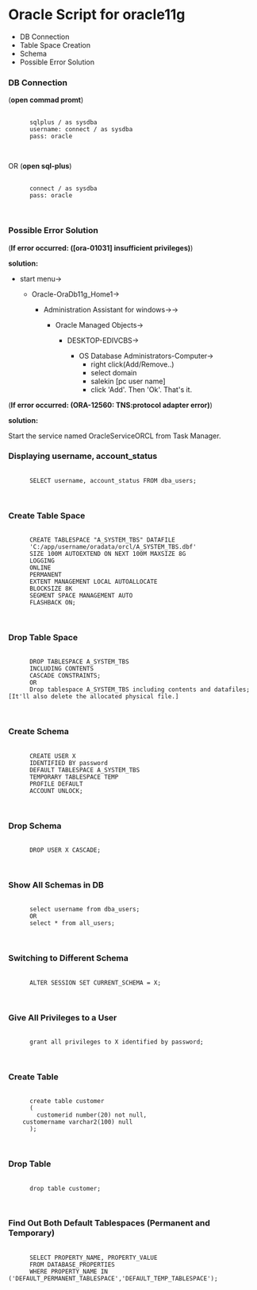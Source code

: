 # Oracle Script for oracle11g
 <ul>
	<li> DB Connection</li>
  <li>Table Space Creation</li>
  <li>Schema</li>
  <li>Possible Error Solution</li>
</ul>

<h3>DB Connection</h3>
  <p>(<b>open commad promt</b>)</p>
  <pre>
    <code>
      sqlplus / as sysdba
      username: connect / as sysdba
      pass: oracle
    </code>
  </pre>
  <p>OR (<b>open sql-plus</b>)</p>
  <pre>
    <code>
      connect / as sysdba
      pass: oracle
    </code>
  </pre>
  
  <h3>Possible Error Solution</h3>
   <p>(<b>If error occurred: ([ora-01031] insufficient privileges)</b>)</p>
  <b>solution:</b>
  <ul>
		<li>start menu-></li>
      <ul>
        <li>Oracle-OraDb11g_Home1-></li>
          <ul>
		        <li>Administration Assistant for windows->-></li>
              <ul>
                <li>Oracle Managed Objects-></li>
                  <ul>
		                <li>DESKTOP-EDIVCBS-></li>
                      <ul>
                        <li>OS Database Administrators-Computer-> 
                          <ul>
                            <li>right click(Add/Remove..) </li>
                            <li>select domain</li>
                            <li>salekin [pc user name]</li>
                            <li>click 'Add'. Then 'Ok'. That's it.</li>
                          </ul>
                        </li>
                      </ul>
                  </ul>
              </ul>
          </ul>
      </ul>
  </ul>
  <p>(<b>If error occurred: (ORA-12560: TNS:protocol adapter error)</b>)</p>
  <b>solution:</b>
  <p>Start the service named OracleServiceORCL from Task Manager.</p>
      
  <h3>Displaying username, account_status</h3>
  <pre>
    <code>
      SELECT username, account_status FROM dba_users;
    </code>
  </pre>
  
  <h3>Create Table Space</h3>
  <pre>
    <code>
      CREATE TABLESPACE "A_SYSTEM_TBS" DATAFILE
      'C:/app/username/oradata/orcl/A_SYSTEM_TBS.dbf'
      SIZE 100M AUTOEXTEND ON NEXT 100M MAXSIZE 8G
      LOGGING
      ONLINE
      PERMANENT
      EXTENT MANAGEMENT LOCAL AUTOALLOCATE
      BLOCKSIZE 8K
      SEGMENT SPACE MANAGEMENT AUTO
      FLASHBACK ON;
    </code>
  </pre>
  
  <h3>Drop Table Space</h3>
  <pre>
    <code>
      DROP TABLESPACE A_SYSTEM_TBS
      INCLUDING CONTENTS
      CASCADE CONSTRAINTS;
      OR
      Drop tablespace A_SYSTEM_TBS including contents and datafiles; [It'll also delete the allocated physical file.]
    </code>
  </pre>
  
  <h3>Create Schema</h3>
  <pre>
    <code>
      CREATE USER X
      IDENTIFIED BY password
      DEFAULT TABLESPACE A_SYSTEM_TBS
      TEMPORARY TABLESPACE TEMP
      PROFILE DEFAULT
      ACCOUNT UNLOCK;
    </code>
  </pre>
  
  <h3>Drop Schema</h3>
  <pre>
    <code>
      DROP USER X CASCADE;
    </code>
  </pre>
  
  <h3>Show All Schemas in DB</h3>
  <pre>
    <code>
      select username from dba_users;
      OR
      select * from all_users;
    </code>
  </pre>
  
  <h3>Switching to Different Schema</h3>
  <pre>
    <code>
      ALTER SESSION SET CURRENT_SCHEMA = X;
    </code>
  </pre>
  
  <h3>Give All Privileges to a User</h3>
  <pre>
    <code>
      grant all privileges to X identified by password;
    </code>
  </pre>
  
  <h3>Create Table</h3>
  <pre>
    <code>
      create table customer
      (
      	customerid number(20) not null,
   	customername varchar2(100) null
      );
    </code>
  </pre>
  
  <h3>Drop Table</h3>
  <pre>
    <code>
      drop table customer;
    </code>
  </pre>
  
  <h3>Find Out Both Default Tablespaces (Permanent and Temporary)</h3>
  <pre>
    <code>
      SELECT PROPERTY_NAME, PROPERTY_VALUE
      FROM DATABASE_PROPERTIES
      WHERE PROPERTY_NAME IN ('DEFAULT_PERMANENT_TABLESPACE','DEFAULT_TEMP_TABLESPACE');
    </code>
  </pre>
